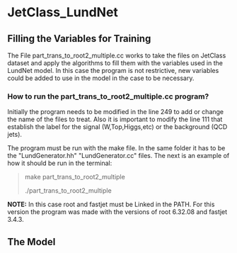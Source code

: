 # JetClass_LundNet

## Filling the Variables for Training
The File part_trans_to_root2_multiple.cc works to take the files on JetClass dataset and apply the algorithms to fill them with the variables used in the LundNet model. In this case the program is not restrictive, new variables could be added to use in the model in the case to be necessary.

### How to run the part_trans_to_root2_multiple.cc program?
Initially the program needs to be modified in the line 249 to add or change the name of the files to treat. Also it is important to modify the line 111 that establish the label for the signal (W,Top,Higgs,etc) or the background (QCD jets). 

The program must be run with the make file. In the same folder it has to be the "LundGenerator.hh" "LundGenerator.cc" files. The next is an example of how it should be run in the terminal:
> make part_trans_to_root2_multiple
> 
> ./part_trans_to_root2_multiple

**NOTE:** In this case root and fastjet must be Linked in the PATH. For this version the program was made with the versions of root 6.32.08 and fastjet 3.4.3.

## The Model

